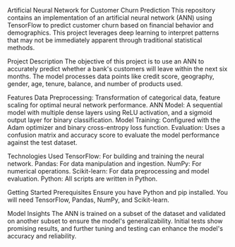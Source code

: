 Artificial Neural Network for Customer Churn Prediction
This repository contains an implementation of an artificial neural network (ANN) using TensorFlow to predict customer churn based on financial behavior and demographics. This project leverages deep learning to interpret patterns that may not be immediately apparent through traditional statistical methods.

Project Description
The objective of this project is to use an ANN to accurately predict whether a bank's customers will leave within the next six months. The model processes data points like credit score, geography, gender, age, tenure, balance, and number of products used.

Features
Data Preprocessing: Transformation of categorical data, feature scaling for optimal neural network performance.
ANN Model: A sequential model with multiple dense layers using ReLU activation, and a sigmoid output layer for binary classification.
Model Training: Configured with the Adam optimizer and binary cross-entropy loss function.
Evaluation: Uses a confusion matrix and accuracy score to evaluate the model performance against the test dataset.

Technologies Used
TensorFlow: For building and training the neural network.
Pandas: For data manipulation and ingestion.
NumPy: For numerical operations.
Scikit-learn: For data preprocessing and model evaluation.
Python: All scripts are written in Python.

Getting Started
Prerequisites
Ensure you have Python and pip installed. You will need TensorFlow, Pandas, NumPy, and Scikit-learn.

Model Insights
The ANN is trained on a subset of the dataset and validated on another subset to ensure the model's generalizability. Initial tests show promising results, and further tuning and testing can enhance the model's accuracy and reliability.
